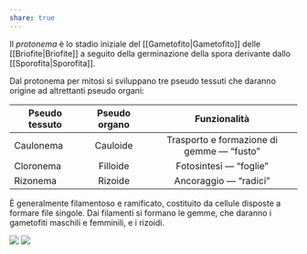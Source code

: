 ```yaml
---
share: true
---
```

Il *protonema* è lo stadio iniziale del [[Gametofito|Gametofito]] delle [[Briofite|Briofite]] a seguito della germinazione della spora derivante dallo [[Sporofita|Sporofita]].

Dal protonema per mitosi si sviluppano tre pseudo tessuti che daranno origine ad altrettanti pseudo organi:

| Pseudo tessuto | Pseudo organo |               Funzionalità                |
| -------------- |:-------------:|:-----------------------------------------:|
| Caulonema      |   Cauloide    | Trasporto e formazione di gemme — “fusto” |
| Cloronema      |   Filloide    |          Fotosintesi — “foglie”           |
| Rizonema       |    Rizoide    |           Ancoraggio — “radici”           |

È generalmente filamentoso e ramificato, costituito da cellule disposte a formare file singole.
Dai filamenti si formano le gemme, che daranno i gametofiti maschili e femminili, e i rizoidi.

![](fabb28ec8038cffc08f2f9d0a44ec85c_MD5%201.jpg)
![](59b01bb0a4131a76c7e87143e80f1a0b_MD5%201.png)